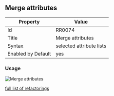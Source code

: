 ## Merge attributes

Property | Value
--- | ---
Id|RR0074
Title|Merge attributes
Syntax|selected attribute lists
Enabled by Default|yes

### Usage

![Merge attributes](../../images/refactorings/MergeAttributes.png)

[full list of refactorings](Refactorings.md)